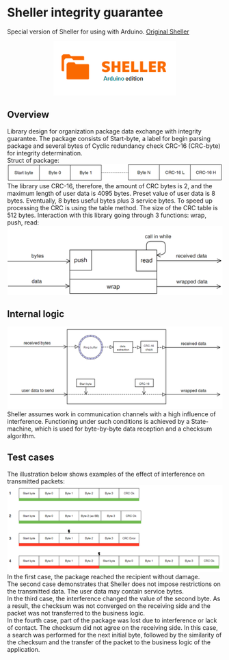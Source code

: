 # Sheller integrity guarantee 
Special version of Sheller for using with Arduino. [Original Sheller](https://github.com/VNovytskyi/Sheller)
<p align="center">
  <img src="logo.PNG">
</p>

## Overview
Library design for organization package data exchange with integrity guarantee.
The package consists of Start-byte, a label for begin parsing package and several bytes of Cyclic redundancy check CRC-16 (CRC-byte) for integrity determination.<br>
Struct of package:
![Struct of the package](Schemes/Schema3.PNG)
The library use CRC-16, therefore, the amount of CRC bytes is 2, and the maximum length of user data is 4095 bytes. 
Preset value of user data is 8 bytes. Eventually, 8 bytes useful bytes plus 3 service bytes. To speed up processing the CRC is using the table method.
The size of the CRC table is 512 bytes. Interaction with this library going through 3 functions: wrap, push, read:
![Struct of the package](Schemes/Schema1.PNG)

## Internal logic
![Struct of the package](Schemes/Schema2.PNG)
Sheller assumes work in communication channels with a high influence of interference. Functioning under such conditions is achieved by a State-machine, which is used for byte-by-byte data reception and a checksum algorithm. <br>

## Test cases
The illustration below shows examples of the effect of interference on transmitted packets:
![Struct of the package](Schemes/Schema4.PNG)
In the first case, the package reached the recipient without damage.<br>
The second case demonstrates that Sheller does not impose restrictions on the transmitted data. The user data may contain service bytes.<br>
In the third case, the interference changed the value of the second byte. As a result, the checksum was not converged on the receiving side and the packet was not transferred to the business logic.<br>
In the fourth case, part of the package was lost due to interference or lack of contact. The checksum did not agree on the receiving side. In this case, a search was performed for the next initial byte, followed by the similarity of the checksum and the transfer of the packet to the business logic of the application.<br> 
